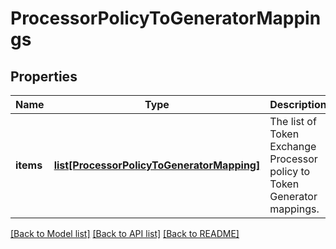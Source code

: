 # ProcessorPolicyToGeneratorMappings

## Properties
Name | Type | Description | Notes
------------ | ------------- | ------------- | -------------
**items** | [**list[ProcessorPolicyToGeneratorMapping]**](ProcessorPolicyToGeneratorMapping.md) | The list of Token Exchange Processor policy to Token Generator mappings. | [optional] 

[[Back to Model list]](../README.md#documentation-for-models) [[Back to API list]](../README.md#documentation-for-api-endpoints) [[Back to README]](../README.md)


